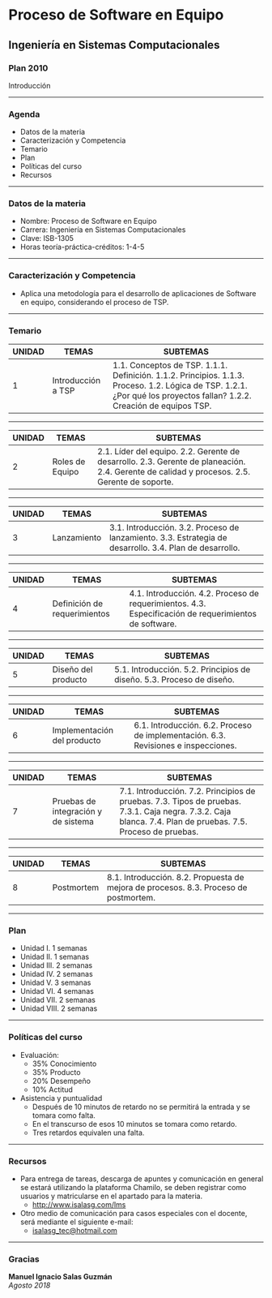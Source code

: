 # Proceso de Software en Equipo
## Ingeniería en Sistemas Computacionales
### Plan 2010
Introducción

---
### Agenda
- Datos de la materia
- Caracterización y Competencia
- Temario
- Plan
- Políticas del curso
- Recursos

---
### Datos de la materia
- Nombre: Proceso de Software en Equipo
- Carrera: Ingeniería en Sistemas Computacionales
- Clave: ISB-1305
- Horas teoría-práctica-créditos: 1-4-5

---
### Caracterización y Competencia
- Aplica una metodología para el desarrollo de aplicaciones de Software en equipo, considerando el proceso de TSP. 

---

### Temario
UNIDAD | TEMAS | SUBTEMAS
-- | -- | --
1 | Introducción a TSP | 1.1. Conceptos de TSP. 1.1.1. Definición. 1.1.2. Principios. 1.1.3. Proceso. 1.2. Lógica de TSP. 1.2.1. ¿Por qué los proyectos fallan? 1.2.2. Creación de equipos TSP.

---
UNIDAD | TEMAS | SUBTEMAS
-- | -- | --
2 | Roles de Equipo | 2.1. Líder del equipo. 2.2. Gerente de desarrollo. 2.3. Gerente de planeación. 2.4. Gerente de calidad y procesos. 2.5. Gerente de soporte.

---
UNIDAD | TEMAS | SUBTEMAS
-- | -- | --
3 | Lanzamiento | 3.1. Introducción. 3.2. Proceso de lanzamiento. 3.3. Estrategia de desarrollo. 3.4. Plan de desarrollo.

---
UNIDAD | TEMAS | SUBTEMAS
-- | -- | --
4 | Definición de requerimientos | 4.1. Introducción. 4.2. Proceso de requerimientos. 4.3. Especificación de requerimientos de software.

---
UNIDAD | TEMAS | SUBTEMAS
-- | -- | --
5 | Diseño del producto | 5.1. Introducción. 5.2. Principios de diseño. 5.3. Proceso de diseño.

---
UNIDAD | TEMAS | SUBTEMAS
-- | -- | --
6 | Implementación del producto | 6.1. Introducción. 6.2. Proceso de implementación. 6.3. Revisiones e inspecciones.

---
UNIDAD | TEMAS | SUBTEMAS
-- | -- | --
7 | Pruebas de integración y de sistema | 7.1. Introducción. 7.2. Principios de pruebas. 7.3. Tipos de pruebas. 7.3.1. Caja negra. 7.3.2. Caja blanca. 7.4. Plan de pruebas. 7.5. Proceso de pruebas.

---
UNIDAD | TEMAS | SUBTEMAS
-- | -- | --
8 | Postmortem | 8.1. Introducción. 8.2. Propuesta de mejora de procesos. 8.3. Proceso de postmortem.

---
### Plan
- Unidad I. 1 semanas
- Unidad II. 1 semanas
- Unidad III. 2 semanas
- Unidad IV. 2 semanas
- Unidad V. 3 semanas
- Unidad VI. 4 semanas
- Unidad VII. 2 semanas
- Unidad VIII. 2 semanas

---
### Políticas del curso
- Evaluación:
    - 35% Conocimiento
    - 35% Producto
    - 20% Desempeño
    - 10% Actitud
- Asistencia y puntualidad
    - Después de 10 minutos de retardo no se permitirá la entrada y se tomara como falta.
    - En el transcurso de esos 10 minutos se tomara como retardo.
    - Tres retardos equivalen una falta.

---
### Recursos
- Para entrega de tareas, descarga de apuntes y comunicación en general se estará utilizando la plataforma Chamilo, se deben registrar como usuarios y matricularse en el apartado para la materia.
    - http://www.isalasg.com/lms
- Otro medio de comunicación para casos especiales con el docente, será mediante el siguiente e-mail:
    - isalasg_tec@hotmail.com

---
### Gracias
**Manuel Ignacio Salas Guzmán**  
*Agosto 2018*
